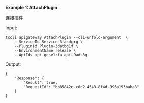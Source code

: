 **Example 1: AttachPlugin**

连接插件

Input: 

```
tccli apigateway AttachPlugin --cli-unfold-argument  \
    --ServiceId Service-3fasdgrg \
    --PluginId Plugin-3datbg1f \
    --EnvironmentName release \
    --ApiIds api-gesv1rfa api-9ads3g
```

Output: 
```
{
    "Response": {
        "Result": true,
        "RequestId": "bb85842c-c0d2-4543-8f4d-396a193babe8"
    }
}
```

